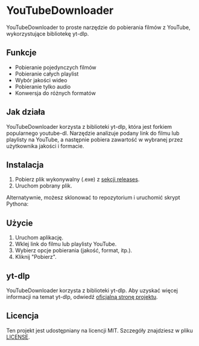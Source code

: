 # YouTubeDownloader

YouTubeDownloader to proste narzędzie do pobierania filmów z YouTube, wykorzystujące bibliotekę yt-dlp.

## Funkcje

- Pobieranie pojedynczych filmów
- Pobieranie całych playlist
- Wybór jakości wideo
- Pobieranie tylko audio
- Konwersja do różnych formatów

## Jak działa

YouTubeDownloader korzysta z biblioteki yt-dlp, która jest forkiem popularnego youtube-dl. Narzędzie analizuje podany link do filmu lub playlisty na YouTube, a następnie pobiera zawartość w wybranej przez użytkownika jakości i formacie.

## Instalacja

1. Pobierz plik wykonywalny (.exe) z [sekcji releases](https://github.com/SnowyColdd/YouTubeDownloader/releases).
2. Uruchom pobrany plik.

Alternatywnie, możesz sklonować to repozytorium i uruchomić skrypt Pythona:

## Użycie

1. Uruchom aplikację.
2. Wklej link do filmu lub playlisty YouTube.
3. Wybierz opcje pobierania (jakość, format, itp.).
4. Kliknij "Pobierz".

## yt-dlp
YouTubeDownloader korzysta z biblioteki yt-dlp. Aby uzyskać więcej informacji na temat yt-dlp, odwiedź [oficjalną stronę projektu](https://github.com/yt-dlp/yt-dlp).

## Licencja

Ten projekt jest udostępniany na licencji MIT. Szczegóły znajdziesz w pliku [LICENSE](LICENSE).